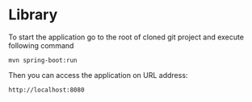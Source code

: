 # Library

To start the application go to the root of cloned git project and execute following command
```
mvn spring-boot:run
```

Then you can access the application on URL address:
```
http://localhost:8080
```

